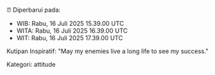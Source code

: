 ⏰ Diperbarui pada:
- WIB: Rabu, 16 Juli 2025 15.39.00 UTC
- WITA: Rabu, 16 Juli 2025 16.39.00 UTC
- WIT: Rabu, 16 Juli 2025 17.39.00 UTC

Kutipan Inspiratif:
"May my enemies live a long life to see my success."


Kategori: attitude

